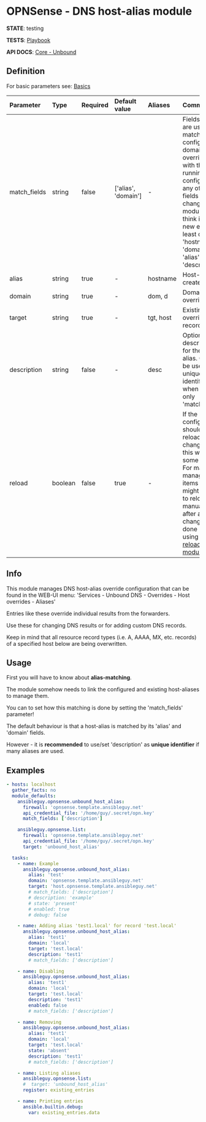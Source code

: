 # OPNSense - DNS host-alias module

**STATE**: testing

**TESTS**: [Playbook](https://github.com/ansibleguy/collection_opnsense/blob/stable/tests/unbound_host_alias.yml)

**API DOCS**: [Core - Unbound](https://docs.opnsense.org/development/api/core/unbound.html)

## Definition

For basic parameters see: [Basics](https://github.com/ansibleguy/collection_opnsense/blob/stable/docs/use_basic.md#definition)

| Parameter    | Type   | Required | Default value | Aliases   | Comment                                                                                                                                                                                                                        |
|:-------------|:-------|:---------|:--------------|:----------|:-------------------------------------------------------------------------------------------------------------------------------------------------------------------------------------------------------------------------------|
| match_fields | string | false    | ['alias', 'domain']              | -         | Fields that are used to match configured domain-overrides with the running config - if any of those fields are changed, the module will think it's a new entry. At least one of: 'hostname', 'domain', 'alias',  'description' |
| alias        | string | true     | -             | hostname  | Host-alias to create                                                                                                                                                                                                           |
| domain       | string | true     | -             | dom, d    | Domain to override                                                                                                                                                                                                             |
| target       | string | true     | -             | tgt, host | Existing host override record                                                                                                                                                                                                  |
| description  | string | false    | -             | desc      | Optional description for the host-alias. Could be used as unique-identifier when set as only 'match_field'.                                                                                                                    |
| reload       | boolean | false    | true                 | -         | If the running config should be reloaded on change - this will take some time. For mass-managing items you might want to reload it manually after all changes are done => using the [reload module](https://github.com/ansibleguy/collection_opnsense/blob/stable/docs/use_reload.md). |

## Info

This module manages DNS host-alias override configuration that can be found in the WEB-UI menu: 'Services - Unbound DNS - Overrides - Host overrides - Aliases'

Entries like these override individual results from the forwarders.

Use these for changing DNS results or for adding custom DNS records.

Keep in mind that all resource record types (i.e. A, AAAA, MX, etc. records) of a specified host below are being overwritten.

## Usage

First you will have to know about **alias-matching**.

The module somehow needs to link the configured and existing host-aliases to manage them.

You can to set how this matching is done by setting the 'match_fields' parameter!

The default behaviour is that a host-alias is matched by its 'alias' and 'domain' fields.

However - it is **recommended** to use/set 'description' as **unique identifier** if many aliases are used.


## Examples

```yaml
- hosts: localhost
  gather_facts: no
  module_defaults:
    ansibleguy.opnsense.unbound_host_alias:
      firewall: 'opnsense.template.ansibleguy.net'
      api_credential_file: '/home/guy/.secret/opn.key'
      match_fields: ['description']

    ansibleguy.opnsense.list:
      firewall: 'opnsense.template.ansibleguy.net'
      api_credential_file: '/home/guy/.secret/opn.key'
      target: 'unbound_host_alias'

  tasks:
    - name: Example
      ansibleguy.opnsense.unbound_host_alias:
        alias: 'test'
        domain: 'opnsense.template.ansibleguy.net'
        target: 'host.opnsense.template.ansibleguy.net'
        # match_fields: ['description']
        # description: 'example'
        # state: 'present'
        # enabled: true
        # debug: false

    - name: Adding alias 'test1.local' for record 'test.local'
      ansibleguy.opnsense.unbound_host_alias:
        alias: 'test1'
        domain: 'local'
        target: 'test.local'
        description: 'test1'
        # match_fields: ['description']

    - name: Disabling
      ansibleguy.opnsense.unbound_host_alias:
        alias: 'test1'
        domain: 'local'
        target: 'test.local'
        description: 'test1'
        enabled: false
        # match_fields: ['description']

    - name: Removing
      ansibleguy.opnsense.unbound_host_alias:
        alias: 'test1'
        domain: 'local'
        target: 'test.local'
        state: 'absent'
        description: 'test1'
        # match_fields: ['description']

    - name: Listing aliases
      ansibleguy.opnsense.list:
      #  target: 'unbound_host_alias'
      register: existing_entries

    - name: Printing entries
      ansible.builtin.debug:
        var: existing_entries.data
```
